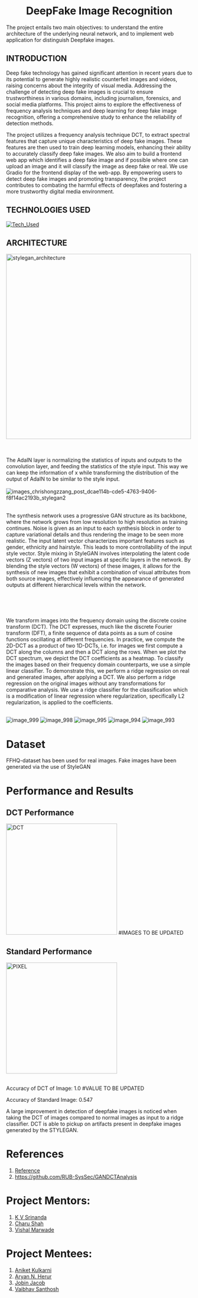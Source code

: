 <h1 align="center">
DeepFake Image Recognition
</h1>
The project entails two main objectives: to understand the entire architecture of the underlying neural network, and to implement web application for distinguish Deepfake images.

## INTRODUCTION 
Deep fake technology has gained significant attention in recent years due to its potential to generate highly realistic counterfeit images and videos, raising concerns about the integrity of visual media. Addressing the challenge of detecting deep fake images is crucial to ensure trustworthiness in various domains, including journalism, forensics, and social media platforms. This project aims to explore the effectiveness of frequency analysis techniques and deep learning for deep fake image recognition, offering a comprehensive study to enhance the reliability of detection methods.

The project utilizes a  frequency analysis technique DCT, to extract spectral features that capture unique characteristics of deep fake images. These features are then used to train deep learning models, enhancing their ability to accurately classify deep fake images. We also aim to build a frontend web app which identifies a deep fake image and if possible where one can upload an image and it will classify the image as deep fake or real. We use Gradio for the frontend display of the web-app. By empowering users to detect deep fake images and promoting transparency, the project contributes to combating the harmful effects of deepfakes and fostering a more trustworthy digital media environment.


## TECHNOLOGIES USED
[![Tech_Used](https://skills.thijs.gg/icons?i=py,tensorflow&theme=dark)](https://skills.thijs.gg)

## ARCHITECTURE
<img width="500" alt="stylegan_architecture" src="https://github.com/shahcharu/DeepFake_Image_Recognition/assets/147295457/5ccdfb90-148a-40ce-a8e0-74ad590f0d34">

<br><br>
The AdaIN layer is normalizing the statistics of inputs and outputs to the convolution layer, and feeding the statistics of the style input. This way we can keep the information of x while transforming the distribution of the output of AdaIN to be similar to the style input.
<br><br>
![images_chrishongzzang_post_dcae114b-cde5-4763-9406-f8f14ac2193b_stylegan2](https://github.com/shahcharu/DeepFake_Image_Recognition/assets/147295457/442b38eb-8817-442b-936b-ff25b6686938)
<br><br>

The synthesis network uses a progressive GAN structure as its backbone, where the network grows from low resolution to high resolution as training continues.
Noise is given as an input to each synthesis block in order to capture variational details and thus rendering the image to be seen more realistic. The input latent vector  characterizes important features such as gender, ethnicity and hairstyle. This leads to more controllability of the input style vector.
Style mixing in StyleGAN involves interpolating the latent code vectors (Z vectors) of two input images at specific layers in the network. By blending the style vectors (W vectors) of these images, it allows for the synthesis of new images that exhibit a combination of visual attributes from both source images, effectively influencing the appearance of generated outputs at different hierarchical levels within the network.
<br><br>

<br><br>

We transform images into the frequency domain using the discrete cosine transform (DCT). The DCT expresses, much like the discrete Fourier transform (DFT), a finite sequence of data points as a sum of cosine functions oscillating at different frequencies. In practice, we compute the 2D-DCT as a product of two 1D-DCTs, i.e. for images we first compute a DCT along the columns and then a DCT along the rows. When we plot the DCT spectrum, we depict the DCT coefficients as a heatmap. To classify the images based on their frequency domain counterparts, we use a simple linear classifier. To demonstrate this, we perform a ridge regression on real and generated images, after applying a DCT. We also perform a ridge regression on the original images without any transformations for comparative analysis. We use a ridge classifier for the classification which is a modification of linear regression where regularization, specifically L2 regularization, is applied to the coefficients. 
<br><br>


![image_999](https://github.com/shahcharu/DeepFake_Image_Recognition/assets/53830790/b379fc36-59c9-41d7-ae37-5f4924a4232b)
![image_998](https://github.com/shahcharu/DeepFake_Image_Recognition/assets/53830790/abb18fc7-9d33-4629-8e4c-7fe152f1030e)
![image_995](https://github.com/shahcharu/DeepFake_Image_Recognition/assets/53830790/67de681a-a86e-49f0-908b-c5986d287598)
![image_994](https://github.com/shahcharu/DeepFake_Image_Recognition/assets/53830790/d9d43235-eadb-4604-be3a-1b5441c69b72)
![image_993](https://github.com/shahcharu/DeepFake_Image_Recognition/assets/53830790/123924e0-d4a8-49ca-a205-2346fe9fa66f)


# Dataset
FFHQ-dataset has been used for real images. Fake images have been generated via the use of StyleGAN

# Performance and Results
## DCT Performance
<img src="https://github.com/shahcharu/DeepFake_Image_Recognition/assets/147295457/19b81c66-40f8-49ae-9f67-89186508abfd" alt="DCT" height="300"> #IMAGES TO BE UPDATED

## Standard Performance
<img src="https://github.com/shahcharu/DeepFake_Image_Recognition/assets/147295457/e399220f-6624-4c1c-a8fe-78df8da20823" alt ="PIXEL" height="300">
<br><br>

Accuracy of DCT of Image: 1.0 #VALUE TO BE UPDATED 

Accuracy of Standard Image: 0.547


A large improvement in detection of deepfake images is noticed when taking the DCT of images compared to normal images as input to a ridge classifier. DCT is able to pickup on artifacts present in deepfake images generated by the STYLEGAN.
# References
1. [Reference](https://arxiv.org/pdf/2003.08685.pdf)
2. https://github.com/RUB-SysSec/GANDCTAnalysis

# Project Mentors:
1. [K V Srinanda](https://github.com/srinandakv)
2. [Charu Shah](https://github.com/shahcharu)
3. [Vishal Marwade](https://github.com/vishalMarwade)
   
# Project Mentees:
1. [Aniket Kulkarni](https://github.com/Aniketk047)
2. [Aryan N. Herur](https://github.com/Aryan-Herur)
3. [Jobin Jacob](https://github.com/Jokergif)
4. [Vaibhav Santhosh](https://github.com/pi-0)
